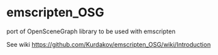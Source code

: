 emscripten_OSG
==============

port of OpenSceneGraph library to be used with emscripten

See wiki https://github.com/Kurdakov/emscripten_OSG/wiki/Introduction
